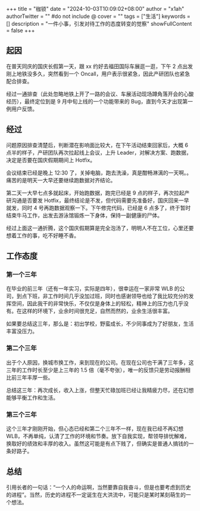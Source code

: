 +++
title = "枷锁"
date = "2024-10-03T10:09:02+08:00"
author = "x1ah"
authorTwitter = "" #do not include @
cover = ""
tags = ["生活"]
keywords = []
description = "一件小事，引发对待工作的态度转变的觉察"
showFullContent = false
+++

## 起因

在普天同庆的国庆长假第一天，跟 xx 约好去福田国际车展逛一逛，下午 2 点出发刚上地铁没多久，突然看到一个 Oncall，用户表示很紧急，因此产研团队也紧急配合排查。

经过一通排查（此处忽略地铁上开了一路的会议、车展活动现场蹲角落开会的心酸经历），最终定位到是 9 月中旬上线的一个功能带来的 Bug，直到今天才出现第一例用户反馈。


## 经过

问题原因排查清楚后，判断潜在影响面比较大，在下午活动结束回家后，大概 6 点半的样子，产研团队再次拉起线上会议，上升 Leader，对解决方案、跑数据，决定是否要在国庆假期期间上 Hotfix。

会议结束已经是晚上 12:30 了，关掉电脑，跑去洗澡，真是酣畅淋漓的一天啊。。痛苦的是明天一大早还要继续跑数据对齐结论。

第二天一大早七点多就起床，开始跑数据，跑完已经是 9 点的样子，再次拉起产研沟通是否要发 Hotfix，最终结论是不发，但代码需要先准备好，国庆回来一早就发，同时 4 号再跑数据观察一下。下午修完代码，已经是 6 点多了，终于暂时结束牛马工作，出发去游泳馆锻炼一下身体，保持一副健康的尸体。

经过上面这一通折腾，这个国庆假期算是完全泡汤了，明明人不在工位，心里还要想着工作的事，吃不好睡不香。


## 工作态度

### 第一个三年
在毕业的前三年（还有一年实习，实际是四年），很幸运在一家非常 WLB 的公司，到点下班，非工作时间几乎没加过班，同时也感谢领导也给了我比较充分的发挥空间，因此我干的非常快乐，不仅仅是身体上的轻松，精神上的压力也几乎没有。在这样的环境下，业余时间很充足，自然而然的，业余生活很丰富。

如果要总结这三年，那么是：初出学校，野蛮成长，不少同事成为了好朋友，生活丰富没压力。

### 第二个三年
出于个人原因，换城市换工作，来到现在的公司。在现在公司也干满了三年多，这三年的工作时长至少是上三年的 1.5 倍（毫不夸张），唯一的反馈只是劳动报酬相比前三年丰厚一些。

总结这三年：再次成长，收入上涨，但整天忙碌加班已经让我精疲力尽，还在幻想能够平衡工作和生活。

### 第三个三年
这个三年才刚刚开始，但心态已经和第二个三年不一样，现在我已经不再幻想 WLB，不再单纯，认清了工作的环境和节奏。放下自我实现，帮领导排忧解难，换取好的绩效和丰厚的收入。虽然这可能是有点下贱了，但确实是普通人搞钱的一条好路子。


## 总结

引用长者的一句话：“一个人的命运啊，当然要靠自我奋斗，但是也要考虑到历史的进程”。当然，历史的进程不一定诞生在大洪流中，可能只是某时某刻萌生的一个想法。
